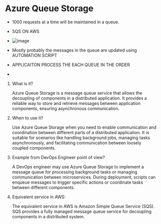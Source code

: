 # Azure Queue Storage

- 1000 requests at a time will be maintained in a queue.
- SQS ON AWS

- ![image](https://github.com/pavankumar0077/Azure-zero-to-hero/assets/40380941/8711c1e9-cb9f-4633-b2bb-157dbadbcde1)
- Mostly probably the messages in the queue are updated using AUTOMATION SCRIPT
- APPLICAITON PROCESS THE EACH QUEUE IN THE ORDER
- 

1. What is it?

    Azure Queue Storage is a message queue service that allows the decoupling of components in a distributed application.
    It provides a reliable way to store and retrieve messages between application components, ensuring asynchronous communication.

2. When to use it?

    Use Azure Queue Storage when you need to enable communication and coordination between different parts of a distributed application.
    It is suitable for scenarios like handling background jobs, managing tasks asynchronously, and facilitating communication between loosely coupled components.

3. Example from DevOps Engineer point of view?

    A DevOps engineer may use Azure Queue Storage to implement a message queue for processing background tasks or managing communication between microservices.
    During deployment, scripts can enqueue messages to trigger specific actions or coordinate tasks between different components.

4. Equivalent service in AWS:

    The equivalent service in AWS is Amazon Simple Queue Service (SQS). SQS provides a fully managed message queue service for decoupling components in a distributed system.
